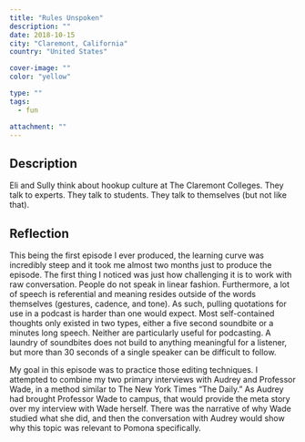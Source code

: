 ```yaml
---
title: "Rules Unspoken"
description: ""
date: 2018-10-15
city: "Claremont, California"
country: "United States"

cover-image: ""
color: "yellow"

type: ""
tags:
  - fun

attachment: ""
---
```


## Description

Eli and Sully think about hookup culture at The Claremont Colleges. They talk to experts. They talk to students. They talk to themselves (but not like that).

## Reflection

This being the first episode I ever produced, the learning curve was incredibly steep and it took me almost two months just to produce the episode. The first thing I noticed was just how challenging it is to work with raw conversation. People do not speak in linear fashion. Furthermore, a lot of speech is referential and meaning resides outside of the words themselves (gestures, cadence, and tone). As such, pulling quotations for use in a podcast is harder than one would expect. Most self-contained thoughts only existed in two types, either a five second soundbite or a minutes long speech. Neither are particularly useful for podcasting. A laundry of soundbites does not build to anything meaningful for a listener, but more than 30 seconds of a single speaker can be difficult to follow.

My goal in this episode was to practice those editing techniques. I attempted to combine my two primary interviews with Audrey and Professor Wade, in a method similar to The New York Times “The Daily.” As Audrey had brought Professor Wade to campus, that would provide the meta story over my interview with Wade herself. There was the narrative of why Wade studied what she did, and then the conversation with Audrey would show why this topic was relevant to Pomona specifically.
